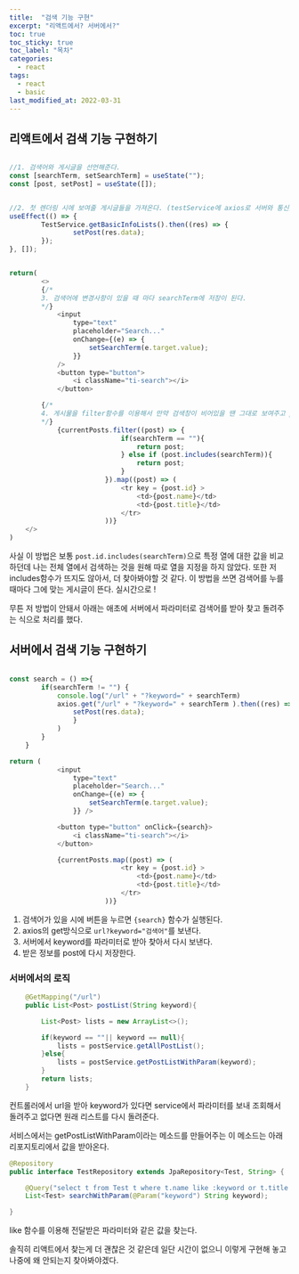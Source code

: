 ```yaml
---
title:  "검색 기능 구현"
excerpt: "리액트에서? 서버에서?"
toc: true
toc_sticky: true
toc_label: "목차"
categories:
  - react
tags:
  - react
  - basic
last_modified_at: 2022-03-31
---
```


## 리액트에서 검색 기능 구현하기 

```javascript

//1. 검색어와 게시글을 선언해준다.
const [searchTerm, setSearchTerm] = useState("");
const [post, setPost] = useState([]);


//2. 첫 렌더링 시에 보여줄 게시글들을 가져온다. (testService에 axios로 서버와 통신)
useEffect(() => {
        TestService.getBasicInfoLists().then((res) => {
                setPost(res.data);
        });
}, []);


return(
        <>
        {/* 
        3. 검색어에 변경사항이 있을 때 마다 searchTerm에 저장이 된다. 
        */}
            <input 
                type="text" 
                placeholder="Search..." 
                onChange={(e) => {
                    setSearchTerm(e.target.value);
                }}
            />
            <button type="button">
                <i className="ti-search"></i>
            </button>

        {/* 
        4. 게시물을 filter함수를 이용해서 만약 검색창이 비어있을 땐 그대로 보여주고 post에 searchTerm이 포함(includes)된 것이 있으면 그 게시물을 보여준다. 
        */}
            {currentPosts.filter((post) => {
                            if(searchTerm == ""){
                                return post;
                            } else if (post.includes(searchTerm)){
                                return post;
                            }
                        }).map((post) => (
                            <tr key = {post.id} >
                                <td>{post.name}</td>
                                <td>{post.title}</td>
                            </tr>
                        ))}
    </>
)
```

사실 이 방법은 보통 `post.id.includes(searchTerm)`으로 특정 열에 대한 값을 비교하던데 나는 전체 열에서 검색하는 것을 원해 따로 열을 지정을 하지 않았다. 
또한 저 includes함수가 뜨지도 않아서, 더 찾아봐야할 것 같다. 이 방법을 쓰면 검색어를 누를 때마다 그에 맞는 게시글이 뜬다. 실시간으로 ! 

무튼 저 방법이 안돼서 아래는 애초에 서버에서 파라미터로 검색어를 받아 찾고 돌려주는 식으로 처리를 했다. 


## 서버에서 검색 기능 구현하기

```javascript

const search = () =>{
        if(searchTerm != "") {
            console.log("/url" + "?keyword=" + searchTerm)
            axios.get("/url" + "?keyword=" + searchTerm ).then((res) => {
                setPost(res.data);
                }
            )
        }
    }

return (
            <input 
                type="text" 
                placeholder="Search..." 
                onChange={(e) => {
                    setSearchTerm(e.target.value);
                }} />

            <button type="button" onClick={search}>
                <i className="ti-search"></i>
            </button>

            {currentPosts.map((post) => (
                            <tr key = {post.id} >
                                <td>{post.name}</td>
                                <td>{post.title}</td>
                            </tr>
                        ))}
```

1. 검색어가 있을 시에 버튼을 누르면 `{search}` 함수가 실행된다.  
2. axios의 get방식으로 `url?keyword="검색어"`를 보낸다.   
3. 서버에서 keyword를 파라미터로 받아 찾아서 다시 보낸다.  
4. 받은 정보를 post에 다시 저장한다.   


### 서버에서의 로직
```java
    @GetMapping("/url")
    public List<Post> postList(String keyword){

        List<Post> lists = new ArrayList<>();

        if(keyword == ""|| keyword == null){
            lists = postService.getAllPostList();
        }else{
            lists = postService.getPostListWithParam(keyword);
        }
        return lists;
    }

```
컨트롤러에서 url을 받아 keyword가 있다면 service에서 파라미터를 보내 조회해서 돌려주고 없다면 원래 리스트를 다시 돌려준다.

서비스에서는 getPostListWithParam이라는 메소드를 만들어주는 이 메소드는 아래 리포지토리에서 값을 받아온다. 

```java
@Repository
public interface TestRepository extends JpaRepository<Test, String> {

    @Query("select t from Test t where t.name like :keyword or t.title like :keyword")
    List<Test> searchWithParam(@Param("keyword") String keyword);

}
```
like 함수를 이용해 전달받은 파라미터와 같은 값을 찾는다. 


솔직히 리액트에서 찾는게 더 괜찮은 것 같은데 일단 시간이 없으니 이렇게 구현해 놓고 나중에 왜 안되는지 찾아봐야겠다. 